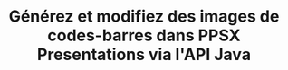 ---
############################# Static ############################
layout: "auto-gen-gist"
draft: false
path: "fr/assembly/java/barcode/ppsx/"
otherformats: PPT PPTX PPTM PPS PPSM POT POTX POTM ODP OTP 

############################# Head ############################
head_title: "Créer et ajouter des images de codes-barres dans PPSX Présentations via l'API Java"
head_description : "L'API Java GroupDocs.Assembly prend en charge la création et l'ajout d'images de codes-barres dans les fichiers de présentation PowerPoint (PPT, PPTX, PPTM, PPS, PPSX, PPSM, POT et ODP)."

############################# Header ############################
title: "Générez et modifiez des images de codes-barres dans PPSX Presentations via l'API Java"
description : " L'API Java GroupDocs.Assembly permet aux programmeurs de générer, modifier et insérer des images de codes-barres dans les présentations PowerPoint PPSX dans les applications Java et JSP."

######################### Download Button #######################
button:
    enable: true

############################# About ############################
about:
    enable: true
    title: "Comment créer et gérer des codes-barres dans les présentations ? "
    content: |
       La présentation est un excellent moyen de communication qui permet aux entreprises comme aux particuliers de partager des informations de manière cohérente et simple. Les codes-barres sont maintenant très couramment utilisés dans le monde entier pour gérer plusieurs tâches importantes, telles que l'identification des produits, le suivi des pièces automobiles, la gestion des stocks et des stocks et bien d'autres. L'API Java GroupDocs.Assembly permet aux programmeurs de logiciels de créer et d'insérer facilement des codes-barres dans leurs documents de présentation avec seulement quelques lignes de code. Il prend en charge plusieurs formats de fichiers de présentation tels que PPT, PPTX, PPTM, PPS, PPSX, PPSM, POT, POTX, POTM, ODP et bien d'autres. Il facilite le travail des développeurs en leur permettant d'exécuter leurs applications sans installer d'applications tierces ou Microsoft Office sur leur appareil. Il prend en charge plusieurs fonctionnalités avancées pour personnaliser les codes-barres dans les diapositives de la présentation, telles que la définition des couleurs de premier plan et d'arrière-plan, les paramètres de polices, la mise à l'échelle de l'image du code-barres, l'ajustement du texte du code-barres, la définition de la résolution de l'image du code-barres et bien d'autres.

############################# content ############################
steps:
    enable: true
    block:
    - title_left: "Génération de codes-barres dans les présentations PPSX"
      content_left: |
       Le code Java ci-dessous explique comment les développeurs peuvent générer des images de codes-barres à l'aide de différentes symbologies prises en charge et les ajouter aux diapositives de présentation Microsoft PowerPoint PPSX avec très peu d'efforts et de coûts.

      title_right: "Ajouter des codes-barres dans le fichier PPSX via Java"
      content_right: |
       * Créez une instance de [DocumentAssembler](https://apireference.groupdocs.com/assembly/java/com.groupdocs.assembly/DocumentAssembler)
       * Créer un exemple d'objet de source de données
       * Appelez [AssembleDocument](https://apireference.groupdocs.com/assembly/java/com.groupdocs.assembly/DocumentAssembler#assembleDocument-java.io.InputStream-java.io.OutputStream-com.groupdocs.assembly.DataSourceInfo...-) méthode avec les paramètres suivants
           * Diffusez pour lire un modèle de document à partir de.
           * Stream pour écrire le document résultant.
           * Options de chargement et d'enregistrement de documents.
           * Détails Informations sur les objets de source de données à utiliser.

      gisthash: "ebb6d8215f329f457f843e9a9fc48c9c"
      gistfile: "generate_barcodes_in_presentations.java"

    - title_left: "Configuration requise"
      content_left: |
       Les API Java GroupDocs.Assembly sont prises en charge sur toutes les principales plateformes et systèmes d'exploitation. Il peut générer des documents dans Microsoft Word, Excel, PowerPoint, Outlook, OpenOffice et plus de 50 autres formats. Pour un guide complet de la configuration système requise, veuillez visiter [système requis](https://docs.groupdocs.com/assembly/java/system-requirements/) Avant d'exécuter le code ci-dessous, assurez-vous que les prérequis suivants sont installés sur votre système:
         * Systèmes d'exploitation : Microsoft Windows, Linux, MacOS
         * Prise en charge des versions Java : J2SE 7.0 (1.7), J2SE 8.0 (1.8) ou supérieur
         * Obtenez la dernière version des API Java GroupDocs.Assembly de [Maven](https://mvnrepository.com/artifact/com.groupdocs/groupdocs-assembly/)
        
      title_right: "Pourquoi utiliser GroupDocs.Assembly"
      content_right: |
        * Créez des documents personnalisés à partir de modèles.
        * Joindre dynamiquement des pièces jointes aux e-mails.
        * Aucun logiciel supplémentaire n'est requis pour créer et automatiser des documents.
        * Génère un document de sortie basé sur la source de données.
        * Insérer dynamiquement le contenu du document dans le rapport
        * Appliquer la formule lors de l'assemblage de la feuille de calcul.
        * Fournit un support pour plusieurs formats de données
        * Prise en charge des opérations de données séquentielles.
demos:
    enable: true

more_formats:
    enable: true


back_to_top:
    enable: true
---